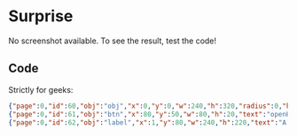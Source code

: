 # Surprise

No screenshot available. To see the result, test the code!

## Code

Strictly for geeks:

```json linenums="1"
{"page":0,"id":60,"obj":"obj","x":0,"y":0,"w":240,"h":320,"radius":0,"hidden":0,"bg_grad_dir":0,"bg_color":"#0000bb"}
{"page":0,"id":61,"obj":"btn","x":80,"y":50,"w":80,"h":20,"text":"openHASP","text_font":16,"bg_color":"gray","bg_grad_color":"gray","text_color":"white","radius":0,"border_side":0,"click":0}
{"page":0,"id":62,"obj":"label","x":1,"y":80,"w":240,"h":220,"text":"A fatal exception has ocured in MCU.\nThe application will be terminated.\n\n\uE40A Touch the screen to terminate it.\n\uE40A Press CTRL+ALT+DEL again to\n  restart your computer. You will lose\n  any unsaved information.\n\n        Press any key to continue _\n","text_color":"white"}
```

